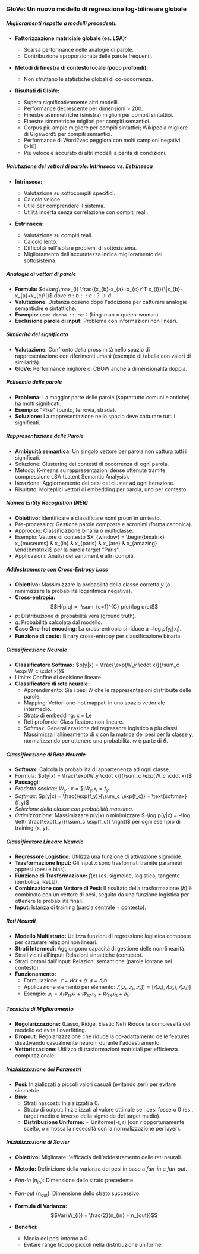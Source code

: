 
### GloVe: Un nuovo modello di regressione log-bilineare globale

##### Miglioramenti rispetto a modelli precedenti:

* **Fattorizzazione matriciale globale (es. LSA):**
	* Scarsa performance nelle analogie di parole.
	* Contribuzione sproporzionata delle parole frequenti.
* **Metodi di finestra di contesto locale (poco profondi):**
	* Non sfruttano le statistiche globali di co-occorrenza.

* **Risultati di GloVe:**
	* Supera significativamente altri modelli.
	* Performance decrescente per dimensioni > 200.
	* Finestre asimmetriche (sinistra) migliori per compiti sintattici.
	* Finestre simmetriche migliori per compiti semantici.
	* Corpus più ampio migliore per compiti sintattici; Wikipedia migliore di Gigaword5 per compiti semantici.
	* Performance di Word2vec peggiora con molti campioni negativi (>10).
	* Più veloce e accurato di altri modelli a parità di condizioni.

##### Valutazione dei vettori di parole: Intrinseca vs. Estrinseca

* **Intrinseca:**
	* Valutazione su sottocompiti specifici.
	* Calcolo veloce.
	* Utile per comprendere il sistema.
	* Utilità incerta senza correlazione con compiti reali.

* **Estrinseca:**
	* Valutazione su compiti reali.
	* Calcolo lento.
	* Difficoltà nell'isolare problemi di sottosistema.
	* Miglioramento dell'accuratezza indica miglioramento del sottosistema.

##### Analogie di vettori di parole

* **Formula:** $d=\arg\max_{i} \frac{(x_{b}-x_{a}+x_{c})^T x_{i}}{\|x_{b}-x_{a}+x_{c}\|}$ dove $a:b::c:? \to d$
* **Valutazione:** Distanza coseno dopo l'addizione per catturare analogie semantiche e sintattiche.
* **Esempio:** `uomo:donna :: re:?` (king-man = queen-woman)
* **Esclusione parole di input:** Problema con informazioni non lineari.

##### Similarità del significato

* **Valutazione:** Confronto della prossimità nello spazio di rappresentazione con riferimenti umani (esempio di tabella con valori di similarità).
* **GloVe:** Performance migliore di CBOW anche a dimensionalità doppia.

##### Polisemia delle parole

* **Problema:** La maggior parte delle parole (soprattutto comuni e antiche) ha molti significati.
* **Esempio:** "Pike" (punto, ferrovia, strada).
* **Soluzione:** La rappresentazione nello spazio deve catturare tutti i significati.

##### Rappresentazione delle Parole

* **Ambiguità semantica:** Un singolo vettore per parola non cattura tutti i significati.
* Soluzione: Clustering dei contesti di occorrenza di ogni parola.
* Metodo: K-means su rappresentazioni dense ottenute tramite compressione LSA (Latent Semantic Analysis).
* Iterazione: Aggiornamento dei pesi dei cluster ad ogni iterazione.
* Risultato: Molteplici vettori di embedding per parola, uno per contesto.

##### Named Entity Recognition (NER)

* **Obiettivo:** Identificare e classificare nomi propri in un testo.
* Pre-processing: Gestione parole composte e acronimi (forma canonica).
* Approccio: Classificazione binaria o multiclasse.
* Esempio: Vettore di contesto $X_{window} = \begin{bmatrix} x_{museums} & x_{in} & x_{paris} & x_{are} & x_{amazing} \end{bmatrix}$ per la parola target "Paris".
* Applicazioni: Analisi del sentiment e altri compiti.

##### Addestramento con Cross-Entropy Loss

* **Obiettivo:** Massimizzare la probabilità della classe corretta *y* (o minimizzare la probabilità logaritmica negativa).
* **Cross-entropia:**
$$H(p,q) = -\sum_{c=1}^{C} p(c)\log q(c)$$
* *p*: Distribuzione di probabilità vera (ground truth).
* *q*: Probabilità calcolata dal modello.
* **Caso One-hot encoding**: La cross-entropia si riduce a −log *p*(y<sub>i</sub>∣x<sub>i</sub>).
* **Funzione di costo:** Binary cross-entropy per classificazione binaria.

##### Classificazione Neurale

* **Classificatore Softmax:** $p(y|x) = \frac{\exp(W_y \cdot x)}{\sum_c \exp(W_c \cdot x)}$
* Limite: Confine di decisione lineare.
* **Classificatore di rete neurale:**
	* Apprendimento: Sia i pesi *W* che le rappresentazioni distribuite delle parole.
	* Mapping: Vettori one-hot mappati in uno spazio vettoriale intermedio.
	* Strato di embedding: x = Le
	* Reti profonde: Classificatore non lineare.
	* Softmax: Generalizzazione del regressore logistico a più classi. Massimizza l'allineamento di x con la matrice dei pesi per la classe y, normalizzando per ottenere una probabilità. *w* è parte di $\theta$.

##### Classificazione di Rete Neurale

* **Softmax:** Calcola la probabilità di appartenenza ad ogni classe.
* Formula: $p(y|x) = \frac{\exp(W_y \cdot x)}{\sum_c \exp(W_c \cdot x)}$
* **Passaggi**:
* *Prodotto scalare*: $W_y \cdot x = \sum_i W_{yi} x_i = f_y$
* *Softmax*: $p(y|x) = \frac{\exp(f_y)}{\sum_c \exp(f_c)} = \text{softmax}(f_y)$
* *Selezione della classe con probabilità massima*.
* *Ottimizzazione*: Massimizzare $p(y|x)$ o minimizzare $-\log p(y|x) = -\log \left( \frac{\exp(f_y)}{\sum_c \exp(f_c)} \right)$ per ogni esempio di training (x, y).

##### Classificatore Lineare Neurale

* **Regressore Logistico:** Utilizza una funzione di attivazione sigmoide.
* **Trasformazione Input:** Gli input *x* sono trasformati tramite parametri appresi (pesi e bias).
* **Funzione di Trasformazione:** *f*(x) (es. sigmoide, logistica, tangente iperbolica, ReLU).
* **Combinazione con Vettore di Pesi:** Il risultato della trasformazione (*h*) è combinato con un vettore di pesi, seguito da una funzione logistica per ottenere le probabilità finali.
* **Input:** Istanza di training (parola centrale + contesto).

##### Reti Neurali

* **Modello Multistrato:** Utilizza funzioni di regressione logistica composte per catturare relazioni non lineari.
* **Strati Intermedi:** Aggiungono capacità di gestione delle non-linearità.
* Strati vicini all'input: Relazioni sintattiche (contesto).
* Strati lontani dall'input: Relazioni semantiche (parole lontane nel contesto).
* **Funzionamento:**
	* Formulazione: $𝑧 = 𝑊𝑥 + 𝑏$; $𝑎 = 𝑓(𝑧)$
	* Applicazione elemento per elemento: $𝑓([𝑧₁, 𝑧₂, 𝑧₃]) = [𝑓(𝑧₁), 𝑓(𝑧₂), 𝑓(𝑧₃)]$
	* Esempio: $𝑎₁ = 𝑓(𝑊_{11}𝑥_{1} + 𝑊_{12}𝑥_{2} + 𝑊_{13}𝑥_{3} + 𝑏_{1})$

##### Tecniche di Miglioramento

* **Regolarizzazione:** (Lasso, Ridge, Elastic Net) Riduce la complessità del modello ed evita l'overfitting.
* **Dropout:** Regolarizzazione che riduce la co-adattamento delle features disattivando casualmente neuroni durante l'addestramento.
* **Vettorizzazione:** Utilizzo di trasformazioni matriciali per efficienza computazionale.

##### Inizializzazione dei Parametri

* **Pesi:** Inizializzati a piccoli valori casuali (evitando zeri) per evitare simmetrie.
* **Bias:**
	* Strati nascosti: Inizializzati a 0.
	* Strato di output: Inizializzati al valore ottimale se i pesi fossero 0 (es., target medio o inverso della sigmoide del target medio).
	* **Distribuzione Uniforme:** ~ Uniforme(-r, r) (con *r* opportunamente scelto, o rimossa la necessità con la normalizzazione per layer).

##### Inizializzazione di Xavier

* **Obiettivo:** Migliorare l'efficacia dell'addestramento delle reti neurali.

* **Metodo:** Definizione della varianza dei pesi in base a *fan-in* e *fan-out*.
* *Fan-in* (n<sub>in</sub>): Dimensione dello strato precedente.
* *Fan-out* (n<sub>out</sub>): Dimensione dello strato successivo.
* **Formula di Varianza:** $$Var(W_{i}) = \frac{2}{n_{in} + n_{out}}$$
* **Benefici:**
	* Media dei pesi intorno a 0.
	* Evitare range troppo piccoli nella distribuzione uniforme.

